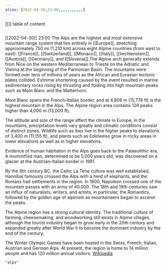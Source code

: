 ```yaml
---
alias: [2022-04-30,23:00,,,,,,,,,,,]
---
```

[[]]
table of content
```toc
```

[[2022-04-30]] 23:00
The Alps are the highest and most extensive mountain range system that lies entirely in [[Europe]], stretching approximately 750 mi (1,210 km) across eight Alpine countries (from west to east): [[France]], [[Switzerland]], [[Monaco]], [[Italy]], [[liechtenstein]], [[Austria]], [[Germany]], and [[Slovenia]].The Alpine arch generally extends from Nice on the western Mediterranean to Trieste on the Adriatic and Vienna at the beginning of the Pannonian Basin. The mountains were formed over tens of millions of years as the African and Eurasian tectonic plates collided. Extreme shortening  caused by the event resulted in marine sedimentary rocks rising by thrusting and folding into high mountain peaks such as Mont Blanc and the Matterhorn. 

Mont Blanc spans the French–Italian border, and at 4,809 m (15,778 ft) is the highest mountain in the Alps. The Alpine region area contains 128 peaks higher than 4,000 m (13,000 ft).

The altitude and size of the range affect the climate in Europe; in the mountains, precipitation levels vary greatly and climatic conditions consist of distinct zones. Wildlife such as ibex live in the higher peaks to elevations of 3,400 m (11,155 ft), and plants such as Edelweiss grow in rocky areas in lower elevations as well as in higher elevations. 

Evidence of human habitation in the Alps goes back to the Palaeolithic era. A mummified man, determined to be 5,000 years old, was discovered on a glacier at the Austrian–Italian border in 1991.

By the 6th century BC, the Celtic La Tène culture was well established. Hannibal famously crossed the Alps with a herd of elephants, and the Romans had settlements in the region. In 1800, Napoleon crossed one of the mountain passes with an army of 40,000. The 18th and 19th centuries saw an influx of naturalists, writers, and artists, in particular, the Romantics, followed by the golden age of alpinism as mountaineers began to ascend the peaks.

The Alpine region has a strong cultural identity. The traditional culture of farming, cheesemaking, and woodworking still exists in Alpine villages, although the tourist industry began to grow early in the 20th century and expanded greatly after World War II to become the dominant industry by the end of the century. 

The Winter Olympic Games have been hosted in the Swiss, French, Italian, Austrian and German Alps. At present, the region is home to 14 million people and has 120 million annual visitors.
[Wikipedia](https://en.wikipedia.org/wiki/Alps)
```query
"alps"
```